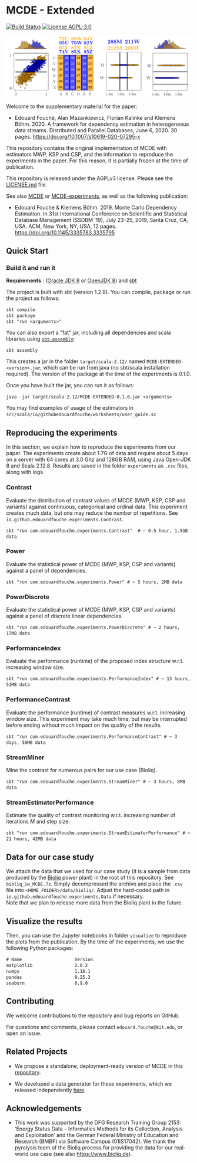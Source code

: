 # MCDE - Extended

[![Build Status](https://travis-ci.com/edouardfouche/MCDE-EXTENDED.svg?branch=master)](https://travis-ci.com/edouardfouche/MCDE-EXTENDED)
[![License AGPL-3.0](https://img.shields.io/badge/License-AGPL--3-brightgreen.svg)](https://github.com/edouardfouche/MCDE/blob/master/LICENSE.md)

![illustration](img/example.png)


Welcome to the supplementary material for the paper:

-  Edouard Fouché, Alan Mazankiewicz, Florian Kalinke and Klemens Böhm. 2020. A framework for dependency estimation in heterogeneous data streams. Distributed and Parallel Databases, June 6, 2020. 30 pages. https://doi.org/10.1007/s10619-020-07295-x

This repository contains the original implementation of MCDE with estimators MWP, KSP and CSP, and the
information to reproduce the experiments in the paper. For this reason,
it is partially frozen at the time of publication.

This repository is released under the AGPLv3 license. Please see the [LICENSE.md](LICENSE.md) file. 

See also [MCDE](https://github.com/edouardfouche/MCDE) or [MCDE-experiments](https://github.com/edouardfouche/MCDE-experiments), as well as the following publication: 

-  Edouard Fouché & Klemens Böhm. 2019. Monte Carlo Dependency Estimation. In 31st International Conference on Scientific and Statistical Database Management (SSDBM ’19), July 23–25, 2019, Santa Cruz, CA, USA. ACM, New York, NY, USA, 12 pages. https://doi.org/10.1145/3335783.3335795


## Quick Start

### Build it and run it

**Requirements** : ([Oracle JDK 8](https://www.oracle.com/technetwork/java/javase/downloads/jdk8-downloads-2133151.html)
or [OpenJDK 8](http://openjdk.java.net/install/)) and [sbt](https://www.scala-sbt.org/1.0/docs/Setup.html)

The project is built with sbt (version 1.2.8). You can compile, package or run the project as follows:

```
sbt compile
sbt package 
sbt "run <arguments>"
```

You can also export a "fat" jar, including all dependencies and scala libraries using [`sbt-assembly`](https://github.com/sbt/sbt-assembly):

```
sbt assembly
```

This creates a jar in the folder `target/scala-2.12/` named `MCDE-EXTENDED-<version>.jar`, which can be run from java
(no sbt/scala installation required). The version of the package at the time of the experiments is 0.1.0.

Once you have built the jar, you can run it as follows: 

```
java -jar target/scala-2.12/MCDE-EXTENDED-0.1.0.jar <arguments>
```

You may find examples of usage of the estimators in `src/scala/io/githubedouardfouche/worksheets/user_guide.sc`

## Reproducing the experiments

In this section, we explain how to reproduce the experiments from our paper. 
The experiments create about 1.7G of data and require about 5 days on a server with 64 cores at 3.0 Ghz and 128GB RAM, 
using Java Open-JDK 8 and Scala 2.12.8. Results are saved in the folder `experiments` as `.csv` files, along with logs.

### Contrast

Evaluate the distribution of contrast values of MCDE (MWP, KSP, CSP and variants) against continuous, 
categorical and ordinal data. This experiment creates much data, but one may reduce the number of repetitions. 
See `io.github.edouardfouche.experiments.Contrast`. 

```
sbt "run com.edouardfouche.experiments.Contrast"  # ~ 0.5 hour, 1.5GB data
```

### Power

Evaluate the statistical power  of MCDE (MWP, KSP, CSP and variants) against a panel of dependencies.

```
sbt "run com.edouardfouche.experiments.Power" # ~ 5 hours, 2MB data
```

### PowerDiscrete

Evaluate the statistical power  of MCDE (MWP, KSP, CSP and variants) against a panel of discrete linear dependencies.

```
sbt "run com.edouardfouche.experiments.PowerDiscrete" # ~ 2 hours, 17MB data
```

### PerformanceIndex 

Evaluate the performance (runtime) of the proposed index structure w.r.t. increasing window size. 

```
sbt "run com.edouardfouche.experiments.PerformanceIndex" # ~ 13 hours, 51MB data
```

### PerformanceContrast

Evaluate the performance (runtime) of contrast measures w.r.t. increasing window size. 
This experiment may take much time, but may be interrupted before ending without much impact on 
the quality of the results. 

```
sbt "run com.edouardfouche.experiments.PerformanceContrast" # ~ 3 days, 58MB data
```

### StreamMiner

Mine the contrast for numerous pairs for our use case (Bioliq). 

```
sbt "run com.edouardfouche.experiments.StreamMiner" # ~ 3 hours, 8MB data
```


### StreamEstimatorPerformance

Estimate the quality of contrast monitoring w.r.t. increasing number of iterations *M* and step size. 

```
sbt "run com.edouardfouche.experiments.StreamEstimatorPerformance" # ~ 21 hours, 42MB data
```

## Data for our case study

We attach the data that we used for our case study (it is a sample from data produced by the [Bioliq](https://www.bioliq.de/) power plant) in the root of this repository. 
See `bioliq_1w_MCDE.7z`. Simply decompressed the archive and place the `.csv` file into `<HOME_FOLDER>/data/bioliq/`. 
Adjust the hard-coded path in `io.github.edouardfouche.experiments.Data` if necessary.  
Note that we plan to release more data from the Bioliq plant in the future. 

## Visualize the results

Then, you can use the Jupyter notebooks in folder `visualize` to reproduce 
the plots from the publication. By the time of the experiments, we use the following Python packages: 

```
# Name                    Version               
matplotlib                2.0.2             
numpy                     1.18.1              
pandas                    0.25.3     
seaborn                   0.9.0           
```

## Contributing

We welcome contributions to the repository and bug reports on GitHub.

For questions and comments, please contact `edouard.fouche@kit.edu`, or open an issue.

## Related Projects

- We propose a standalone, deployment-ready version of MCDE in this [repository](https://github.com/edouardfouche/MCDE).

- We developed a data generator for these experiments, which we released independently [here](https://github.com/edouardfouche/DataGenerator).


## Acknowledgements

- This work was supported by the DFG Research Training Group 2153: ‘Energy Status Data – Informatics Methods for its Collection, Analysis and Exploitation’ and the German Federal Ministry of Education and Research (BMBF) via Software Campus (01IS17042). We thank the pyrolysis team of the Bioliq process for providing the data for our real-world use case (see also https://www.bioliq.de).